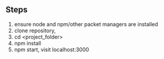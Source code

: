 ## Steps

1. ensure node and npm/other packet managers are installed
2. clone repository,
3. cd <project_folder>
4. npm install
5. npm start, visit localhost:3000

